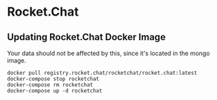 # Rocket.Chat

## Updating Rocket.Chat Docker Image

Your data should not be affected by this, since it's located in the mongo image.
```
docker pull registry.rocket.chat/rocketchat/rocket.chat:latest
docker-compose stop rocketchat
docker-compose rm rocketchat
docker-compose up -d rocketchat
```